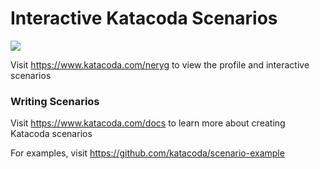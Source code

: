 # Interactive Katacoda Scenarios

[![](http://shields.katacoda.com/katacoda/neryg/count.svg)](https://www.katacoda.com/neryg "Get your profile on Katacoda.com")

Visit https://www.katacoda.com/neryg to view the profile and interactive scenarios

### Writing Scenarios
Visit https://www.katacoda.com/docs to learn more about creating Katacoda scenarios

For examples, visit https://github.com/katacoda/scenario-example
